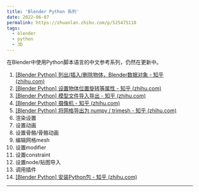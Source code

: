 ```yaml
---
title: 'Blender Python 系列'
date: 2022-06-07
permalink: https://zhuanlan.zhihu.com/p/525475118
tags:
  - blender 
  - python
  - 3D
---
```


在Blender中使用Python脚本语言的中文参考系列，仍然在更新中。
1. [[Blender Python] 列出/插入/删除物体，Blender数据对象 - 知乎 (zhihu.com)](https://zhuanlan.zhihu.com/p/545188859)
2. [[Blender Python] 设置物体位置旋转等属性 - 知乎 (zhihu.com)](https://zhuanlan.zhihu.com/p/546854470)
3. [[Blender Python] 模型文件导入导出 - 知乎 (zhihu.com)](https://zhuanlan.zhihu.com/p/555664610)
4. [[Blender Python] 摄像机 - 知乎 (zhihu.com)](https://zhuanlan.zhihu.com/p/570621159)
5. [[Blender Python] 将网格导出为 numpy / trimesh - 知乎 (zhihu.com)](https://zhuanlan.zhihu.com/p/545209548)
6. 渲染设置
7. 设置动画
8. 设置骨骼/骨骼动画
9. 编辑网格mesh
10. 设置modifier
11. 设置constraint
12. 设置node/贴图导入
13. 调用插件
14. [[Blender Python] 安装Python包 - 知乎 (zhihu.com)](https://zhuanlan.zhihu.com/p/546532034)


------